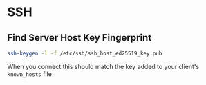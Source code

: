 # SSH

## Find Server Host Key Fingerprint

```bash
ssh-keygen -l -f /etc/ssh/ssh_host_ed25519_key.pub
```

When you connect this should match the key added to your client's `known_hosts` file